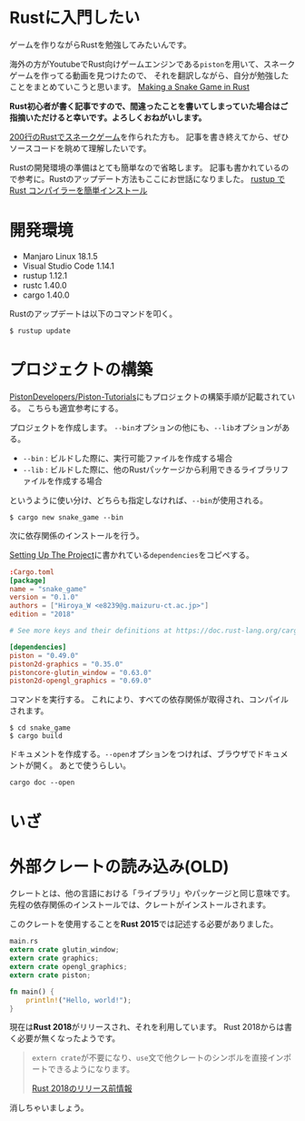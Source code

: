 # Rustに入門したい
ゲームを作りながらRustを勉強してみたいんです。

海外の方がYoutubeでRust向けゲームエンジンである`piston`を用いて、スネークゲームを作ってる動画を見つけたので、
それを翻訳しながら、自分が勉強したことをまとめていこうと思います。
[Making a Snake Game in Rust](https://www.youtube.com/watch?v=HCwMb0KslX8)

**Rust初心者が書く記事ですので、間違ったことを書いてしまっていた場合はご指摘いただけると幸いです。よろしくおねがいします。**

[200行のRustでスネークゲーム](https://qiita.com/elpnt/items/fb948105eeb41cb3629b)を作られた方も。
記事を書き終えてから、ぜひソースコードを眺めて理解したいです。

Rustの開発環境の準備はとても簡単なので省略します。
記事も書かれているので参考に。Rustのアップデート方法もここにお世話になりました。
[rustup で Rust コンパイラーを簡単インストール](https://qiita.com/chikoski/items/b6461367e8c3875bb235)

# 開発環境
- Manjaro Linux 18.1.5
- Visual Studio Code 1.14.1
- rustup 1.12.1
- rustc 1.40.0
- cargo 1.40.0

Rustのアップデートは以下のコマンドを叩く。

```
$ rustup update
```

# プロジェクトの構築

[PistonDevelopers/Piston-Tutorials](https://github.com/PistonDevelopers/Piston-Tutorials/tree/master/getting-started)にもプロジェクトの構築手順が記載されている。
こちらも適宜参考にする。

プロジェクトを作成します。
`--bin`オプションの他にも、`--lib`オプションがある。

- `--bin` : ビルドした際に、実行可能ファイルを作成する場合
- `--lib` : ビルドした際に、他のRustパッケージから利用できるライブラリファイルを作成する場合

というように使い分け、どちらも指定しなければ、`--bin`が使用される。



```
$ cargo new snake_game --bin
```



次に依存関係のインストールを行う。

[Setting Up The Project](https://github.com/PistonDevelopers/Piston-Tutorials/tree/master/getting-started#setting-up-the-project)に書かれている`dependencies`をコピペする。



```toml
:Cargo.toml
[package]
name = "snake_game"
version = "0.1.0"
authors = ["Hiroya_W <e8239@g.maizuru-ct.ac.jp>"]
edition = "2018"

# See more keys and their definitions at https://doc.rust-lang.org/cargo/reference/manifest.html

[dependencies]
piston = "0.49.0"
piston2d-graphics = "0.35.0"
pistoncore-glutin_window = "0.63.0"
piston2d-opengl_graphics = "0.69.0"
```

コマンドを実行する。
これにより、すべての依存関係が取得され、コンパイルされます。

```
$ cd snake_game
$ cargo build
```

ドキュメントを作成する。`--open`オプションをつければ、ブラウザでドキュメントが開く。
あとで使うらしい。

```
cargo doc --open
```



# いざ

# 外部クレートの読み込み(OLD)

クレートとは、他の言語における「ライブラリ」やパッケージと同じ意味です。
先程の依存関係のインストールでは、クレートがインストールされます。

このクレートを使用することを**Rust 2015**では記述する必要がありました。

```rust
main.rs
extern crate glutin_window;
extern crate graphics;
extern crate opengl_graphics;
extern crate piston;

fn main() {
    println!("Hello, world!");
}
```

現在は**Rust 2018**がリリースされ、それを利用しています。
Rust 2018からは書く必要が無くなったようです。

> `extern crate`が不要になり、`use`文で他クレートのシンボルを直接インポートできるようになります。
>
> [Rust 2018のリリース前情報](https://qiita.com/garkimasera/items/1bc973eae60fe0c10210)

消しちゃいましょう。

